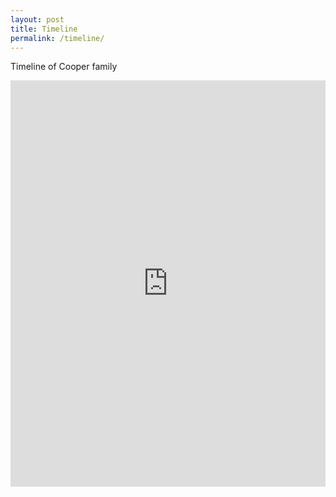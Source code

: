 ```yaml
---
layout: post
title: Timeline
permalink: /timeline/
---
```

Timeline of Cooper family

<iframe src='https://cdn.knightlab.com/libs/timeline3/latest/embed/index.html?source=1N6eWbLBBWify2aoO5D2_J_bnEPpmQD-rB6KonY3Dk8A&font=Default&lang=en&initial_zoom=2&height=650' width='100%' height='650' webkitallowfullscreen mozallowfullscreen allowfullscreen frameborder='0'></iframe>
